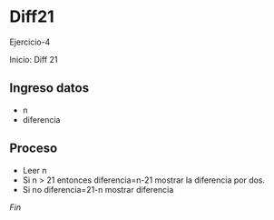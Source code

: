 # Diff21
Ejercicio-4

Inicio: Diff 21

## Ingreso datos
- n
- diferencia

## Proceso

- Leer n 
- Si n > 21 entonces
       diferencia=n-21
       mostrar la diferencia por dos.
- Si no 
       diferencia=21-n
       mostrar diferencia

*Fin*
